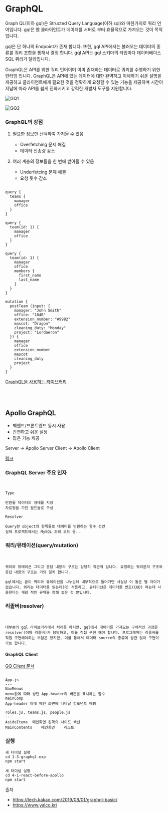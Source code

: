 # GraphQL

Graph QL(이하 gql)은 Structed Query Language(이하 sql)와 마찬가지로 쿼리 언어입니다. gql은 웹 클라이언트가 데이터를 서버로 부터 효율적으로 가져오는 것이 목적입니다.

gql은 단 하나의 Endpoint가 존재 합니다. 또한, gql API에서는 불러오는 데이터의 종류를 쿼리 조합을 통해서 결정 합니다. gql API는 gql 스키마의 타입마다 데이터베이스 SQL 쿼리가 달라집니다.

GraphQL은 API를 위한 쿼리 언어이며 이미 존재하는 데이터로 쿼리를 수행하기 위한 런타임 입니다. GraphQL은 API에 있는 데이터에 대한 완벽하고 이해하기 쉬운 설명을 제공하고 클라이언트에게 필요한 것을 정확하게 요청할 수 있는 기능을 제공하며 시간이 지남에 따라 API를 쉽게 진화시키고 강력한 개발자 도구를 지원합니다.

![GQ1](http://tech.kakao.com/files/graphql-stack.png)

![GQ2](http://tech.kakao.com/files/graphql-mobile-api.png)

### GraphQL의 강점

1. 필요한 정보만 선택하여 가져올 수 있음
    - Overfetching 문제 해결
    - 데이터 전송량 감소

2. 여러 계층의 정보들을 한 번에 받아올 수 있음
    - Underfetcing 문제 해결
    - 요청 횟수 감소

``` 쿼리 예시

query {
  teams {
    manager
    office
  }
}

query {
  team(id: 1) {
    manager
    office
  }
}

query {
  team(id: 1) {
    manager
    office
    members {
      first_name
      last_name
    }
  }
}

mutation {
  postTeam (input: {
    manager: "John Smith"
    office: "104B"
    extension_number: "#9982"
    mascot: "Dragon"
    cleaning_duty: "Monday"
    project: "Lordaeron"
  }) {
    manager
    office
    extension_number
    mascot
    cleaning_duty
    project
  }
}

```

[GraphQL을 사용하는 라이브러리](https://graphql.org/code/)

<br/>
<br/>

## Apollo GraphQL 

 - 백엔드/프론트엔드 동시 사용
 - 간편하고 쉬운 설정
 - 많은 기능 제공

Server -> Apollo Server
Client -> Apollo Client

[링크](https://www.apollographql.com/)

### GraphQL Server 주요 인자
<br/>


``` Code
Type

반환될 데이터의 형태를 지정
자료형을 가진 필드들로 구성

Resolver

Query란 object의 항목들로 데이터를 반환하는 함수 선언
실제 프로젝트에서는 MySQL 조회 코드 등..

```

### 쿼리/뮤테이션(query/mutation)
<br/>

```
쿼리와 뮤테이션 그리고 응답 내용의 구조는 상당히 직관적 입니다. 요청하는 쿼리문의 구조와 응답 내용의 구조는 거의 일치 합니다.

gql에서는 굳이 쿼리와 뮤테이션을 나누는데 내부적으로 들어가면 사실상 이 둘은 별 차이가 없습니다. 쿼리는 데이터를 읽는데(R) 사용하고, 뮤테이션은 데이터를 변조(CUD) 하는데 사용한다는 개념 적인 규약을 정해 놓은 것 뿐입니다.
```

### 리졸버(resolver)
<br/>

``` 
대부분의 gql 라이브러리에서 처리를 하지만, gql에서 데이터를 가져오는 구체적인 과정은 resolver(이하 리졸버)가 담당하고, 이를 직접 구현 해야 합니다. 프로그래머는 리졸버를 직접 구현해야하는 부담은 있지만, 이를 통해서 데이터 source의 종류에 상관 없이 구현이 가능 합니다.
```


#### GraphQL Client

[GQ Client 문서](https://www.apollographql.com/docs/react/get-started/)

```

App.js
---
NavMenus 
menu값에 따라 상단 App-header의 버튼을 표시하는 함수
mainComp
App-header 아래 메인 화면에 나타날 컴포넌트 매핑

roles.js, teams.js, people.js
---
AsideItems	메인화면 왼쪽의 사이드 섹션	
MainContents	메인화면	리스트
```

### 실행 

```
새 터미널 실행
cd 1-3-graphql-exp
npm start

새 터미널 실행
cd 4-1-react-before-apollo
npm start
```


출처 
- https://tech.kakao.com/2019/08/01/graphql-basic/
- https://www.yalco.kr/